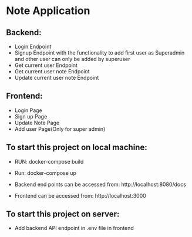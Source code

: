 # Note Application

## Backend:
- Login Endpoint
- Signup Endpoint with the functionality to add first user as Superadmin and other user can only be added by superuser
- Get current user Endpoint
- Get current user note Endpoint
- Update current user note Endpoint

## Frontend:
- Login Page
- Sign up Page
- Update Note Page
- Add user Page(Only for super admin)


## To start this project on local machine:
- RUN: docker-compose build
- Run: docker-compose up

- Backend end points can be accessed from: http://localhost:8080/docs
- Frontend can be accessed from: http://localhost:3000

## To start this project on server:
- Add backend API endpoint in .env file in frontend